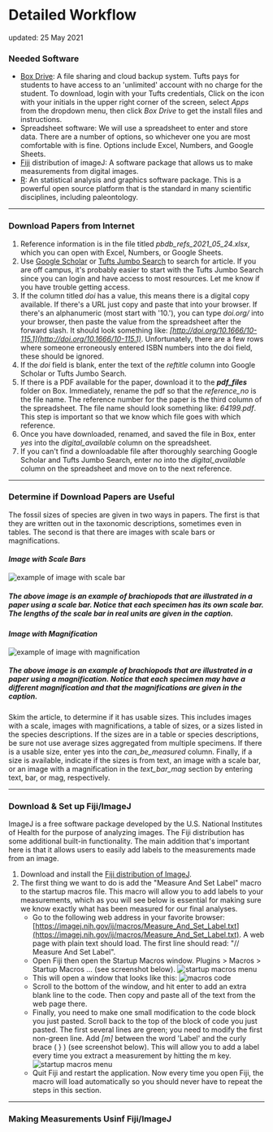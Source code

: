 # Detailed Workflow

updated: 25 May 2021

### Needed Software
* [Box Drive](https://access.tufts.edu/box): A file sharing and cloud backup system. Tufts pays for students to have access to an 'unlimited' account with no charge for the student. To download, login with your Tufts credentials, Click on the icon with your initials in the upper right corner of the screen, select *Apps* from the dropdown menu, then click *Box Drive* to get the install files and instructions.
* Spreadsheet software: We will use a spreadsheet to enter and store data. There are a number of options, so whichever one you are most comfortable with is fine. Options include Excel, Numbers, and Google Sheets.
* [Fiji](https://imagej.net/Fiji) distribution of imageJ: A software package that allows us to make measurements from digital images. 
* [R](https://cran.r-project.org): An statistical analysis and graphics software package. This is a powerful open source platform that is the standard in many scientific disciplines, including paleontology.

---
### Download Papers from Internet
1. Reference information is in the file titled *pbdb\_refs\_2021\_05\_24.xlsx*, which you can open with Excel, Numbers, or Google Sheets.
2. Use [Google Scholar](https://scholar.google.com) or [Tufts Jumbo Search](https://tufts-primo.hosted.exlibrisgroup.com/primo-explore/search?vid=01TUN&lang=en_US&sortby=rank) to search for article. If you are off campus, it's probably easier to start with the Tufts Jumbo Search since you can login and have access to most resources. Let me know if you have trouble getting access.
3. If the column titled *doi* has a value, this means there is a digital copy available. If there's a URL just copy and paste that into your browser. If there's an alphanumeric (most start with '10.'), you can type *doi.org/* into your browser, then paste the value from the spreadsheet after the forward slash. It should look something like: *[http://doi.org/10.1666/10-115.1](http://doi.org/10.1666/10-115.1)*. Unfortunately, there are a few rows where someone erroneously entered ISBN numbers into the doi field, these should be ignored.
4. If the *doi* field is blank, enter the text of the *reftitle* column into Google Scholar or Tufts Jumbo Search. 
5. If there is a PDF available for the paper, download it to the ***pdf_files*** folder on Box. Immediately, rename the pdf so that the *reference\_no* is the file name. The reference number for the paper is the third column of the spreadsheet. The file name should look something like: *64199.pdf*. This step is important so that we know which file goes with which reference. 
6. Once you have downloaded, renamed, and saved the file in Box, enter *yes* into the *digital\_available* column on the spreadsheet.
7. If you can't find a downloadable file after thoroughly searching Google Scholar and Tufts Jumbo Search, enter *no* into the *digital\_available* column on the spreadsheet and move on to the next reference.

---
### Determine if Download Papers are Useful
The fossil sizes of species are given in two ways in papers. The first is that they are written out in the taxonomic descriptions, sometimes even in tables. The second is that there are images with scale bars or magnifications.

#### _Image with Scale Bars_
![example of image with scale bar](img/brach_scale.png)
##### The above image is an example of brachiopods that are illustrated in a paper using a scale bar. Notice that each specimen has its own scale bar. The lengths of the scale bar in real units are given in the caption.

#### _Image with Magnification_
![example of image with magnification](img/brach_mag.png)
##### The above image is an example of brachiopods that are illustrated in a paper using a magnification. Notice that each specimen may have a different magnification and that the magnifications are given in the caption.

Skim the article, to determine if it has usable sizes. This includes images with a scale, images with magnifications, a table of sizes, or a sizes listed in the species descriptions. If the sizes are in a table or species descriptions, be sure not use average sizes aggregated from multiple specimens. If there is a usable size, enter yes into the *can\_be\_measured* column. Finally, if a size is available, indicate if the sizes is from text, an image with a scale bar, or an image with a magnification in the *text\_bar\_mag* section by entering text, bar, or mag, respectively.

---
### Download \& Set up Fiji/ImageJ
ImageJ is a free software package developed by the U.S. National Institutes of Health for the purpose of analyzing images. The Fiji distribution has some additional built-in functionality. The main addition that's important here is that it allows users to easily add labels to the measurements made from an image.

1. Download and install the [Fiji distribution of ImageJ](https://imagej.net/Fiji). 
2. The first thing we want to do is add the "Measure And Set Label" macro to the startup macros file. This macro will allow you to add labels to your measurements, which as you will see below is essential for making sure we know exactly what has been measured for our final analyses. 
	- Go to the following web address in your favorite browser: [https://imagej.nih.gov/ij/macros/Measure_And_Set_Label.txt](https://imagej.nih.gov/ij/macros/Measure_And_Set_Label.txt). A web page with plain text should load. The first line should read: "// Measure And Set Label".
	- Open Fiji then open the Startup Macros window. Plugins > Macros > Startup Macros ... (see screenshot below). ![startup macros menu](img/macrosmenu.png)
	- This will open a window that looks like this: ![macros code](img/startupmacroswindow.png)
	- Scroll to the bottom of the window, and hit enter to add an extra blank line to the code. Then copy and paste all of the text from the web page there.
	- Finally, you need to make one small modification to the code block you just pasted. Scroll back to the top of the block of code you just pasted. The first several lines are green; you need to modify the first non-green line. Add *\[m\]* between the word 'Label' and the curly brace ( } ) (see screenshot below). This will allow you to add a label every time you extract a measurement by hitting the m key. ![startup macros menu](img/macromodification.png)
	- Quit Fiji and restart the application. Now every time you open Fiji, the macro will load automatically so you should never have to repeat the steps in this section.

---
### Making Measurements Usinf Fiji/ImageJ

